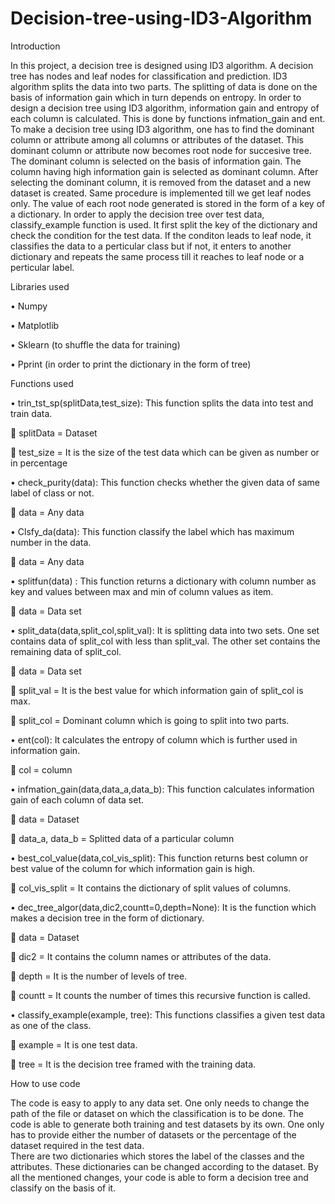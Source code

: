 # Decision-tree-using-ID3-Algorithm
Introduction

In this project, a decision tree is designed using ID3 algorithm. A decision tree has nodes and leaf nodes for classification and prediction. ID3 algorithm splits the data into two parts. The splitting of data is done on the basis of information gain which in turn depends on entropy.
In order to design a decision tree using ID3 algorithm, information gain and entropy of each column is calculated. This is done by functions infmation_gain and ent. 
To make a decision tree using ID3 algorithm, one has to find the dominant column or attribute among all columns or attributes of the dataset. This dominant column or attribute now becomes root node for succesive tree. The dominant column is selected on the basis of information gain. The column having high information gain is selected as dominant column. After selecting the dominant column, it is removed from the dataset and a new dataset is created. Same procedure is implemented till we get leaf nodes only. The value of each root node generated is stored in the form of a key of a dictionary. 
In order to apply the decision tree over test data, classify_example function is used. It first split the key of the dictionary and check the condition for the test data. If the conditon leads to leaf node, it classifies the data to a perticular class but if not, it enters to another dictionary and repeats the same process till it reaches to leaf node or a perticular label.


Libraries used

•	Numpy

•	Matplotlib

•	Sklearn (to shuffle the data for training)

•	Pprint (in order to print the dictionary in the form of tree)



Functions used

•	trin_tst_sp(splitData,test_size):
This function splits the data into test and train data.

	splitData = Dataset

	test_size = It is the size of the test data which can be given as number or in percentage

•	check_purity(data):
This function checks whether the given data of same label of class or not.

	data = Any data


•	Clsfy_da(data):
This function classify the label which has maximum number in the data.

	data = Any data  


•	splitfun(data) :
This function returns a dictionary with column number as key and values between max and min of column values as item.

	data =  Data set



•	split_data(data,split_col,split_val):
It is splitting data into two sets. One set contains data of split_col with less than split_val. The other set contains the remaining data of split_col.  

	data = Data set

	split_val = It is the best value for  which information gain of split_col  is max.

	split_col = Dominant column which is going to split into two parts.


•	ent(col):
It calculates the entropy of column which is further used in information gain.

	col = column


•	infmation_gain(data,data_a,data_b):
This function calculates information gain of each column of data set.

	data = Dataset

	data_a, data_b = Splitted data of a particular column 


•	best_col_value(data,col_vis_split):
This function returns best column or best value of the column for which information gain is high.

	col_vis_split = It contains the dictionary of split values of columns.   

•	dec_tree_algor(data,dic2,countt=0,depth=None):
It is the function which makes a decision tree in the form of dictionary.

	data = Dataset

	dic2 = It contains the column names or attributes of the data. 

	depth = It is the number of levels of tree.

	countt = It counts the number of times this recursive function is called.  


•	classify_example(example, tree):
This functions classifies a given test data as one of the class.

	example = It is one test data.

	tree = It is the decision tree framed with the training data.





How to use code

The code is easy to apply to any data set. One only needs to change the path of the file or dataset on which the classification is to be done.
The code is able to generate both training and test datasets by its own. One only has to provide either the number of datasets or the percentage of the dataset required in the test data.  
There are two dictionaries which stores the label of the classes and the attributes. These dictionaries can be changed according to the dataset.
By all the mentioned changes, your code is able to form a decision tree and classify on the basis of it.

